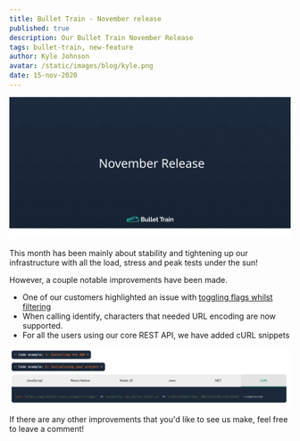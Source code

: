 ```yaml
---
title: Bullet Train - November release
published: true
description: Our Bullet Train November Release 
tags: bullet-train, new-feature
author: Kyle Johnson
avatar: /static/images/blog/kyle.png
date: 15-nov-2020
---
```


<img alt="November" src="/static/images/blog/new-feature/november.svg"/>

This month has been mainly about stability and tightening up our infrastructure with all the load, stress and peak tests under the sun!

However, a couple notable improvements have been made.

- One of our customers highlighted an issue with [toggling flags whilst filtering](https://github.com/BulletTrainHQ/bullet-train-frontend/issues/8)
- When calling identify, characters that needed URL encoding are now supported.
- For all the users using our core REST API, we have added cURL snippets

<img alt="cURL Feature Flag Snippets" src="/static/images/blog/new-feature/curl.png"/>

If there are any other improvements that you'd like to see us make, feel free to leave a comment!
